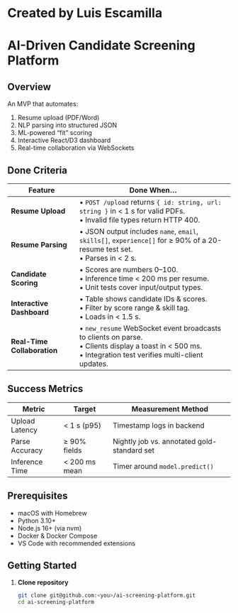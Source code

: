 # Created by Luis Escamilla 
# AI-Driven Candidate Screening Platform

## Overview
An MVP that automates:
1. Resume upload (PDF/Word)  
2. NLP parsing into structured JSON  
3. ML-powered “fit” scoring  
4. Interactive React/D3 dashboard  
5. Real-time collaboration via WebSockets  

## Done Criteria
| Feature                 | Done When…                                                                                                         |
|-------------------------|---------------------------------------------------------------------------------------------------------------------|
| **Resume Upload**       | • `POST /upload` returns `{ id: string, url: string }` in < 1 s for valid PDFs.<br>• Invalid file types return HTTP 400. |
| **Resume Parsing**      | • JSON output includes `name`, `email`, `skills[]`, `experience[]` for ≥ 90% of a 20-resume test set.<br>• Parses in < 2 s. |
| **Candidate Scoring**   | • Scores are numbers 0–100.<br>• Inference time < 200 ms per resume.<br>• Unit tests cover input/output types. |
| **Interactive Dashboard** | • Table shows candidate IDs & scores.<br>• Filter by score range & skill tag.<br>• Loads in < 1.5 s. |
| **Real-Time Collaboration** | • `new_resume` WebSocket event broadcasts to clients on parse.<br>• Clients display a toast in < 500 ms.<br>• Integration test verifies multi-client updates. |

## Success Metrics
| Metric               | Target         | Measurement Method                              |
|----------------------|----------------|-------------------------------------------------|
| Upload Latency       | < 1 s (p95)    | Timestamp logs in backend                       |
| Parse Accuracy       | ≥ 90% fields   | Nightly job vs. annotated gold-standard set     |
| Inference Time       | < 200 ms mean  | Timer around `model.predict()`                  |

## Prerequisites
- macOS with Homebrew  
- Python 3.10+  
- Node.js 16+ (via nvm)  
- Docker & Docker Compose  
- VS Code with recommended extensions  

## Getting Started

1. **Clone repository**  
   ```bash
   git clone git@github.com:<you>/ai-screening-platform.git
   cd ai-screening-platform
